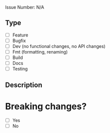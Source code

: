 Issue Number: N/A

## Type

- [ ] Feature
- [ ] Bugfix
- [ ] Dev (no functional changes, no API changes)
- [ ] Fmt (formatting, renaming)
- [ ] Build
- [ ] Docs
- [ ] Testing

## Description


# Breaking changes?

- [ ] Yes
- [ ] No
